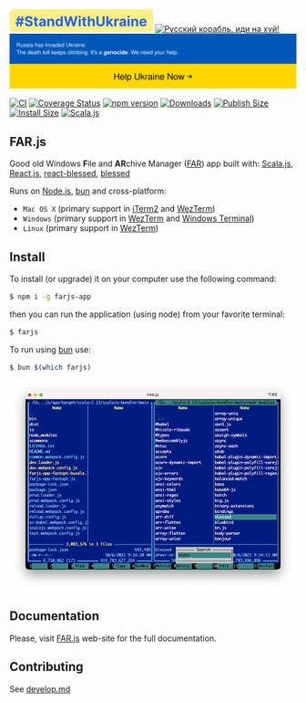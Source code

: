 
[![Stand With Ukraine](https://raw.githubusercontent.com/vshymanskyy/StandWithUkraine/main/badges/StandWithUkraine.svg)](https://vshymanskyy.github.io/StandWithUkraine)
[![Русский корабль, иди на хуй!](https://raw.githubusercontent.com/vshymanskyy/StandWithUkraine/main/badges/RussianWarship.svg)](https://vshymanskyy.github.io/StandWithUkraine)
[![Stand With Ukraine](https://raw.githubusercontent.com/vshymanskyy/StandWithUkraine/main/banner2-direct.svg)](https://vshymanskyy.github.io/StandWithUkraine/)

[![CI](https://github.com/farjs/farjs/actions/workflows/ci.yml/badge.svg?branch=main)](https://github.com/farjs/farjs/actions/workflows/ci.yml?query=workflow%3Aci+branch%3Amain)
[![Coverage Status](https://coveralls.io/repos/github/farjs/farjs/badge.svg?branch=main)](https://coveralls.io/github/farjs/farjs?branch=main)
[![npm version](https://img.shields.io/npm/v/farjs-app)](https://www.npmjs.com/package/farjs-app)
[![Downloads](https://img.shields.io/npm/dm/farjs-app.svg)](https://www.pkgstats.com/pkg:farjs-app)
[![Publish Size](https://badgen.net/packagephobia/publish/farjs-app)](https://packagephobia.com/result?p=farjs-app)
[![Install Size](https://badgen.net/packagephobia/install/farjs-app)](https://packagephobia.com/result?p=farjs-app)
[![Scala.js](https://www.scala-js.org/assets/badges/scalajs-1.13.0.svg)](https://www.scala-js.org)

## FAR.js

Good old Windows **F**ile and **AR**chive Manager
([FAR](https://en.wikipedia.org/wiki/Far_Manager)) app built with:
  [Scala.js](https://www.scala-js.org/),
  [React.js](https://reactjs.org/),
  [react-blessed](https://github.com/Yomguithereal/react-blessed),
  [blessed](https://github.com/chjj/blessed)

Runs on [Node.js](https://nodejs.org/), [bun](https://bun.sh) and cross-platform:
* `Mac OS X` (primary support in [iTerm2](https://iterm2.com/) and [WezTerm](https://wezfurlong.org/wezterm/))
* `Windows` (primary support in [WezTerm](https://wezfurlong.org/wezterm/) and [Windows Terminal](https://docs.microsoft.com/en-us/windows/terminal/))
* `Linux` (primary support in [WezTerm](https://wezfurlong.org/wezterm/))

## Install

To install (or upgrade) it on your computer use the following command:
``` bash
$ npm i -g farjs-app
```

then you can run the application (using node) from your favorite terminal:
``` bash
$ farjs
```

To run using [bun](https://bun.sh) use:
``` bash
$ bun $(which farjs)
```

![Screenshots](https://raw.githubusercontent.com/farjs/farjs/main/docs/images/screenshots.png)

## Documentation

Please, visit [FAR.js](https://farjs.github.io) web-site
for the full documentation.

## Contributing

See [develop.md](https://github.com/farjs/farjs/blob/main/develop.md)
